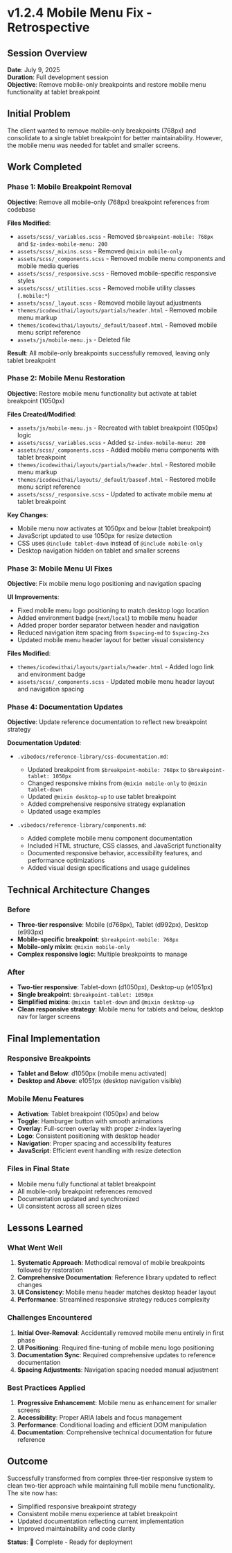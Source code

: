 # v1.2.4 Mobile Menu Fix - Retrospective

## Session Overview
**Date**: July 9, 2025  
**Duration**: Full development session  
**Objective**: Remove mobile-only breakpoints and restore mobile menu functionality at tablet breakpoint

## Initial Problem
The client wanted to remove mobile-only breakpoints (768px) and consolidate to a single tablet breakpoint for better maintainability. However, the mobile menu was needed for tablet and smaller screens.

## Work Completed

### Phase 1: Mobile Breakpoint Removal
**Objective**: Remove all mobile-only (768px) breakpoint references from codebase

**Files Modified**:
- `assets/scss/_variables.scss` - Removed `$breakpoint-mobile: 768px` and `$z-index-mobile-menu: 200`
- `assets/scss/_mixins.scss` - Removed `@mixin mobile-only`
- `assets/scss/_components.scss` - Removed mobile menu components and mobile media queries
- `assets/scss/_responsive.scss` - Removed mobile-specific responsive styles
- `assets/scss/_utilities.scss` - Removed mobile utility classes (`.mobile:*`)
- `assets/scss/_layout.scss` - Removed mobile layout adjustments
- `themes/icodewithai/layouts/partials/header.html` - Removed mobile menu markup
- `themes/icodewithai/layouts/_default/baseof.html` - Removed mobile menu script reference
- `assets/js/mobile-menu.js` - Deleted file

**Result**: All mobile-only breakpoints successfully removed, leaving only tablet breakpoint

### Phase 2: Mobile Menu Restoration
**Objective**: Restore mobile menu functionality but activate at tablet breakpoint (1050px)

**Files Created/Modified**:
- `assets/js/mobile-menu.js` - Recreated with tablet breakpoint (1050px) logic
- `assets/scss/_variables.scss` - Added `$z-index-mobile-menu: 200`
- `assets/scss/_components.scss` - Added mobile menu components with tablet breakpoint
- `themes/icodewithai/layouts/partials/header.html` - Restored mobile menu markup
- `themes/icodewithai/layouts/_default/baseof.html` - Restored mobile menu script reference
- `assets/scss/_responsive.scss` - Updated to activate mobile menu at tablet breakpoint

**Key Changes**:
- Mobile menu now activates at 1050px and below (tablet breakpoint)
- JavaScript updated to use 1050px for resize detection
- CSS uses `@include tablet-down` instead of `@include mobile-only`
- Desktop navigation hidden on tablet and smaller screens

### Phase 3: Mobile Menu UI Fixes
**Objective**: Fix mobile menu logo positioning and navigation spacing

**UI Improvements**:
- Fixed mobile menu logo positioning to match desktop logo location
- Added environment badge (`next`/`local`) to mobile menu header
- Added proper border separator between header and navigation
- Reduced navigation item spacing from `$spacing-md` to `$spacing-2xs`
- Updated mobile menu header layout for better visual consistency

**Files Modified**:
- `themes/icodewithai/layouts/partials/header.html` - Added logo link and environment badge
- `assets/scss/_components.scss` - Updated mobile menu header layout and navigation spacing

### Phase 4: Documentation Updates
**Objective**: Update reference documentation to reflect new breakpoint strategy

**Documentation Updated**:
- `.vibedocs/reference-library/css-documentation.md`:
  - Updated breakpoint from `$breakpoint-mobile: 768px` to `$breakpoint-tablet: 1050px`
  - Changed responsive mixins from `@mixin mobile-only` to `@mixin tablet-down`
  - Updated `@mixin desktop-up` to use tablet breakpoint
  - Added comprehensive responsive strategy explanation
  - Updated usage examples

- `.vibedocs/reference-library/components.md`:
  - Added complete mobile menu component documentation
  - Included HTML structure, CSS classes, and JavaScript functionality
  - Documented responsive behavior, accessibility features, and performance optimizations
  - Added visual design specifications and usage guidelines

## Technical Architecture Changes

### Before
- **Three-tier responsive**: Mobile (d768px), Tablet (d992px), Desktop (e993px)
- **Mobile-specific breakpoint**: `$breakpoint-mobile: 768px`
- **Mobile-only mixin**: `@mixin mobile-only`
- **Complex responsive logic**: Multiple breakpoints to manage

### After
- **Two-tier responsive**: Tablet-down (d1050px), Desktop-up (e1051px)
- **Single breakpoint**: `$breakpoint-tablet: 1050px`
- **Simplified mixins**: `@mixin tablet-down` and `@mixin desktop-up`
- **Clean responsive strategy**: Mobile menu for tablets and below, desktop nav for larger screens

## Final Implementation

### Responsive Breakpoints
- **Tablet and Below**: d1050px (mobile menu activated)
- **Desktop and Above**: e1051px (desktop navigation visible)

### Mobile Menu Features
- **Activation**: Tablet breakpoint (1050px) and below
- **Toggle**: Hamburger button with smooth animations
- **Overlay**: Full-screen overlay with proper z-index layering
- **Logo**: Consistent positioning with desktop header
- **Navigation**: Proper spacing and accessibility features
- **JavaScript**: Efficient event handling with resize detection

### Files in Final State
- Mobile menu fully functional at tablet breakpoint
- All mobile-only breakpoint references removed
- Documentation updated and synchronized
- UI consistent across all screen sizes

## Lessons Learned

### What Went Well
1. **Systematic Approach**: Methodical removal of mobile breakpoints followed by restoration
2. **Comprehensive Documentation**: Reference library updated to reflect changes
3. **UI Consistency**: Mobile menu header matches desktop header layout
4. **Performance**: Streamlined responsive strategy reduces complexity

### Challenges Encountered
1. **Initial Over-Removal**: Accidentally removed mobile menu entirely in first phase
2. **UI Positioning**: Required fine-tuning of mobile menu logo positioning
3. **Documentation Sync**: Required comprehensive updates to reference documentation
4. **Spacing Adjustments**: Navigation spacing needed manual adjustment

### Best Practices Applied
1. **Progressive Enhancement**: Mobile menu as enhancement for smaller screens
2. **Accessibility**: Proper ARIA labels and focus management
3. **Performance**: Conditional loading and efficient DOM manipulation
4. **Documentation**: Comprehensive technical documentation for future reference

## Outcome
Successfully transformed from complex three-tier responsive system to clean two-tier approach while maintaining full mobile menu functionality. The site now has:
- Simplified responsive breakpoint strategy
- Consistent mobile menu experience at tablet breakpoint
- Updated documentation reflecting current implementation
- Improved maintainability and code clarity

**Status**:  Complete - Ready for deployment